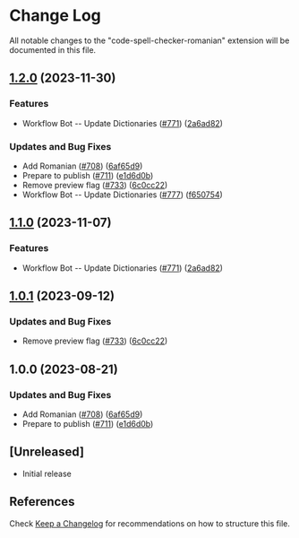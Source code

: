 # Change Log

All notable changes to the "code-spell-checker-romanian" extension will be documented in this file.

## [1.2.0](https://github.com/fobo66/vscode-cspell-dict-extensions/compare/code-spell-checker-romanian-v1.1.0...code-spell-checker-romanian@1.2.0) (2023-11-30)


### Features

* Workflow Bot -- Update Dictionaries ([#771](https://github.com/fobo66/vscode-cspell-dict-extensions/issues/771)) ([2a6ad82](https://github.com/fobo66/vscode-cspell-dict-extensions/commit/2a6ad8295ed4e5264867df8c9c97e14d6e0763bc))


### Updates and Bug Fixes

* Add Romanian ([#708](https://github.com/fobo66/vscode-cspell-dict-extensions/issues/708)) ([6af65d9](https://github.com/fobo66/vscode-cspell-dict-extensions/commit/6af65d9bc4138e9d8c19be3e6ea81d81f2400f61))
* Prepare to publish ([#711](https://github.com/fobo66/vscode-cspell-dict-extensions/issues/711)) ([e1d6d0b](https://github.com/fobo66/vscode-cspell-dict-extensions/commit/e1d6d0b63244449bac31802bc13c57a48d38c7da))
* Remove preview flag ([#733](https://github.com/fobo66/vscode-cspell-dict-extensions/issues/733)) ([6c0cc22](https://github.com/fobo66/vscode-cspell-dict-extensions/commit/6c0cc22cd36b0e7fffe08cb8ae1fdade38149b3d))
* Workflow Bot -- Update Dictionaries ([#777](https://github.com/fobo66/vscode-cspell-dict-extensions/issues/777)) ([f650754](https://github.com/fobo66/vscode-cspell-dict-extensions/commit/f650754169f0e365409c3edcf45fb6a87fefc727))

## [1.1.0](https://github.com/streetsidesoftware/vscode-cspell-dict-extensions/compare/code-spell-checker-romanian@1.0.1...code-spell-checker-romanian@1.1.0) (2023-11-07)


### Features

* Workflow Bot -- Update Dictionaries ([#771](https://github.com/streetsidesoftware/vscode-cspell-dict-extensions/issues/771)) ([2a6ad82](https://github.com/streetsidesoftware/vscode-cspell-dict-extensions/commit/2a6ad8295ed4e5264867df8c9c97e14d6e0763bc))

## [1.0.1](https://github.com/streetsidesoftware/vscode-cspell-dict-extensions/compare/code-spell-checker-romanian@1.0.0...code-spell-checker-romanian@1.0.1) (2023-09-12)


### Updates and Bug Fixes

* Remove preview flag ([#733](https://github.com/streetsidesoftware/vscode-cspell-dict-extensions/issues/733)) ([6c0cc22](https://github.com/streetsidesoftware/vscode-cspell-dict-extensions/commit/6c0cc22cd36b0e7fffe08cb8ae1fdade38149b3d))

## 1.0.0 (2023-08-21)


### Updates and Bug Fixes

* Add Romanian ([#708](https://github.com/streetsidesoftware/vscode-cspell-dict-extensions/issues/708)) ([6af65d9](https://github.com/streetsidesoftware/vscode-cspell-dict-extensions/commit/6af65d9bc4138e9d8c19be3e6ea81d81f2400f61))
* Prepare to publish ([#711](https://github.com/streetsidesoftware/vscode-cspell-dict-extensions/issues/711)) ([e1d6d0b](https://github.com/streetsidesoftware/vscode-cspell-dict-extensions/commit/e1d6d0b63244449bac31802bc13c57a48d38c7da))

## [Unreleased]

- Initial release

## References

Check [Keep a Changelog](http://keepachangelog.com/) for recommendations on how to structure this file.
